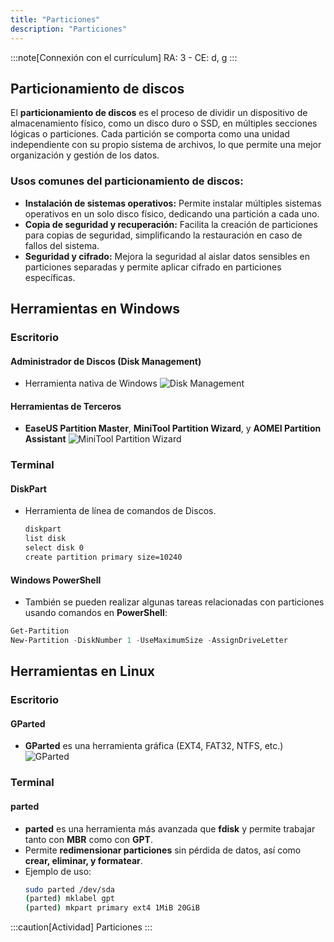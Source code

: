 ```yaml
---
title: "Particiones"
description: "Particiones"
---
```


:::note[Connexión con el currículum]
RA: 3 - CE: d, g
:::

##  Particionamiento de discos

El **particionamiento de discos** es el proceso de dividir un dispositivo de almacenamiento físico, como un disco duro o SSD, en múltiples secciones lógicas o particiones. Cada partición se comporta como una unidad independiente con su propio sistema de archivos, lo que permite una mejor organización y gestión de los datos.

### Usos comunes del particionamiento de discos:
- **Instalación de sistemas operativos:** Permite instalar múltiples sistemas operativos en un solo disco físico, dedicando una partición a cada uno.
- **Copia de seguridad y recuperación:** Facilita la creación de particiones para copias de seguridad, simplificando la restauración en caso de fallos del sistema.
- **Seguridad y cifrado:** Mejora la seguridad al aislar datos sensibles en particiones separadas y permite aplicar cifrado en particiones específicas.


## Herramientas en Windows


### Escritorio
#### Administrador de Discos (Disk Management)
   - Herramienta nativa de Windows
![Disk Management](https://learn.microsoft.com/es-es/windows-server/storage/disk-management/media/disk-management.png)

#### Herramientas de Terceros
   - **EaseUS Partition Master**, **MiniTool Partition Wizard**, y **AOMEI Partition Assistant**
![MiniTool Partition Wizard](https://img.utdstc.com/screen/7c5/17c/7c517ce8feff600036e33c8aaba9fd2f0d38bcdfb56aed1f6ed54617f0b0e7e8:600)

### Terminal
#### DiskPart
   - Herramienta de línea de comandos de Discos.
     ```cmd frame="none"
     diskpart
     list disk
     select disk 0
     create partition primary size=10240
     ```
#### Windows PowerShell
   - También se pueden realizar algunas tareas relacionadas con particiones usando comandos en **PowerShell**:
   ```powershell frame="none"
   Get-Partition
   New-Partition -DiskNumber 1 -UseMaximumSize -AssignDriveLetter
   ```

## Herramientas en Linux
### Escritorio
#### GParted
   - **GParted** es una herramienta gráfica (EXT4, FAT32, NTFS, etc.)
![GParted](https://max.educa.madrid.org/manual/max11/fgp17.png)

### Terminal
#### parted
   - **parted** es una herramienta más avanzada que **fdisk** y permite trabajar tanto con **MBR** como con **GPT**.
   - Permite **redimensionar particiones** sin pérdida de datos, así como **crear, eliminar, y formatear**.
   - Ejemplo de uso:
     ```sh frame="none"
     sudo parted /dev/sda
     (parted) mklabel gpt
     (parted) mkpart primary ext4 1MiB 20GiB
     ```

:::caution[Actividad]
Particiones
:::
